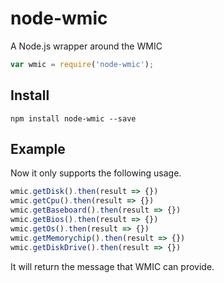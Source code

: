 # node-wmic
A Node.js wrapper around the WMIC
```js
var wmic = require('node-wmic');
```

## Install
```
npm install node-wmic --save
```

## Example
Now it only supports the following usage.

```js
wmic.getDisk().then(result => {})
wmic.getCpu().then(result => {})
wmic.getBaseboard().then(result => {})
wmic.getBios().then(result => {})
wmic.getOs().then(result => {})
wmic.getMemorychip().then(result => {})
wmic.getDiskDrive().then(result => {})
```

It will return the message that WMIC can provide.
